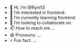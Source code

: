 - 👋 Hi, I’m @Ryni13
- 👀 I’m interested in frontend.
- 🌱 I’m currently learning frontend.
- 💞️ I’m looking to collaborate on.
- 📫 How to reach me ...
- 😄 Pronouns: ...
- ⚡ Fun fact: ...

<!---
Ryni13/Ryni13 is a ✨ special ✨ repository because its `README.md` (this file) appears on your GitHub profile.
You can click the Preview link to take a look at your changes.
--->
